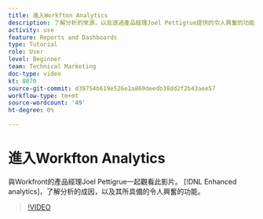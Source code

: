 ```yaml
---
title: 進入Workfton Analytics
description: 了解分析的來源，以及透過產品經理Joel Pettigrue提供的令人興奮的功能 [!DNL Enhanced analytics].
activity: use
feature: Reports and Dashboards
type: Tutorial
role: User
level: Beginner
team: Technical Marketing
doc-type: video
kt: 8870
source-git-commit: d39754b619e526e1a869deedb38dd2f2b43aee57
workflow-type: tm+mt
source-wordcount: '49'
ht-degree: 0%

---
```


# 進入Workfton Analytics

與Workfront的產品經理Joel Pettigrue一起觀看此影片。 [!DNL Enhanced analytics]，了解分析的成因，以及其所具備的令人興奮的功能。

>[!VIDEO](https://video.tv.adobe.com/v/335042/?quality=12)
